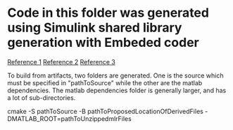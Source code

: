 # Code in this folder was generated using Simulink shared library generation with Embeded coder

[Reference 1](https://www.mathworks.com/help/rtw/ug/relocate-code-to-another-development-environment.html)
[Reference 2](https://www.mathworks.com/help/ecoder/ug/deploy-component-algorithm-as-component-model-library-by-using-cmake.html)
[Reference 3](https://www.mathworks.com/help/ecoder/ug/configure-cmake-build-process.html)

To build from artifacts, two folders are generated. One is the source which must be specified in "pathToSource" while the other are the matlab dependencies. The matlab dependencies folder is generally larger, and has a lot of sub-directories. 

cmake -S pathToSource -B pathToProposedLocationOfDerivedFiles 
-DMATLAB_ROOT=pathToUnzippedmlrFiles